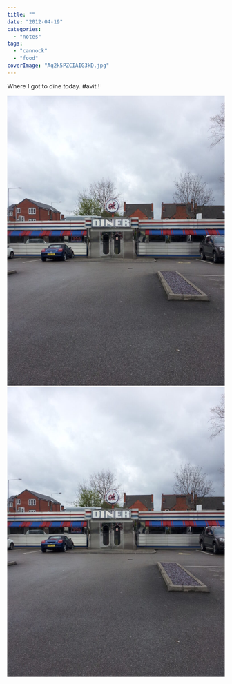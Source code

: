 ```yaml
---
title: ""
date: "2012-04-19"
categories: 
  - "notes"
tags: 
  - "cannock"
  - "food"
coverImage: "Aq2k5PZCIAIG3kD.jpg"
---
```


Where I got to dine today. #avit !

[![](images/Aq2k5PZCIAIG3kD-768x1024.jpg)](images/Aq2k5PZCIAIG3kD.jpg)
[![](images/Aq2k5PZCIAIG3kD-768x1024.jpg)](images/Aq2k5PZCIAIG3kD.jpg)
